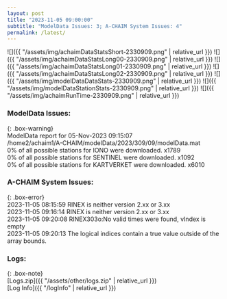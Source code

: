 ```yaml
---
layout: post
title: "2023-11-05 09:00:00"
subtitle: "ModelData Issues: 3; A-CHAIM System Issues: 4"
permalink: /latest/
---
```


![]({{ "/assets/img/achaimDataStatsShort-2330909.png" | relative_url }})
![]({{ "/assets/img/achaimDataStatsLong00-2330909.png" | relative_url }})
![]({{ "/assets/img/achaimDataStatsLong01-2330909.png" | relative_url }})
![]({{ "/assets/img/achaimDataStatsLong02-2330909.png" | relative_url }})
![]({{ "/assets/img/modelDataDataStats-2330909.png" | relative_url }})
![]({{ "/assets/img/modelDataStationStats-2330909.png" | relative_url }})
![]({{ "/assets/img/achaimRunTime-2330909.png" | relative_url }})


### ModelData Issues:  
  
{: .box-warning}  
 ModelData report for 05-Nov-2023 09:15:07   
 /home2/achaim1/A-CHAIM/modelData/2023/309/09/modelData.mat   
 0% of all possible stations for IONO were downloaded. x1789   
 0% of all possible stations for SENTINEL were downloaded. x1092   
 0% of all possible stations for KARTVERKET were downloaded. x6010   
  
### A-CHAIM System Issues:  
  
{: .box-error}  
2023-11-05 08:15:59 RINEX is neither version 2.xx or 3.xx  
2023-11-05 09:16:14 RINEX is neither version 2.xx or 3.xx  
2023-11-05 09:20:08 RINEX303o:No valid times were found, vIndex is empty  
2023-11-05 09:20:13 The logical indices contain a true value outside of the array bounds.  

### Logs:  
  
{: .box-note}  
[Logs.zip]({{ "/assets/other/logs.zip" | relative_url }})  
[Log Info]({{ "/logInfo" | relative_url }})  
